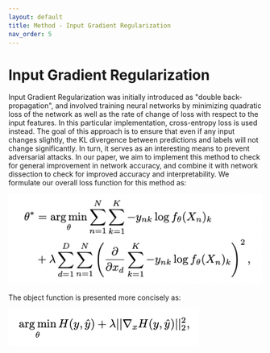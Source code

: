 ```yaml
---
layout: default
title: Method - Input Gradient Regularization
nav_order: 5
---
```


# Input Gradient Regularization

Input Gradient Regularization was initially introduced as "double back-propagation", and involved training neural networks by minimizing quadratic loss of the network 
as well as the rate of change of loss with respect to the input features. In this particular implementation, cross-entropy loss is used instead. The goal of this 
approach is to ensure that even if any input changes slightly, the KL divergence between predictions and labels will not change significantly. In turn, it serves as 
an interesting means to prevent adversarial attacks. In our paper, we aim to implement this method to check for general improvement in network accuracy, and combine 
it with network dissection to check for improved accuracy and interpretability. We formulate our overall loss function for this method as:

![Alt Text](/Methods/IGR_Loss.png)

The object function is presented more concisely as:

![Alt Text](/Methods/IGR_obj.png)
